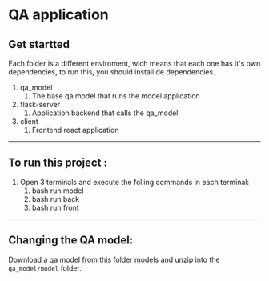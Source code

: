 # QA application

## Get startted

Each folder is a different enviroment, wich means that each one has it's own dependencies, to run this, you should install de dependencies.

1. qa_model
   1. The base qa model that runs the model application
2. flask-server
   1. Application backend that calls the qa_model
3. client
   1. Frontend react application

---
## To run this project :
1. Open 3 terminals and execute the folling commands in each terminal:
   1. bash run model
   2. bash run back
   3. bash run front

---
## Changing the QA model:
Download a qa model from this folder [models](https://drive.google.com/drive/folders/1R9WZDyQBQqHQYKkmHsN_yzSx0ZZSDFVz?usp=share_link)
and unzip into the `qa_model/model` folder.
